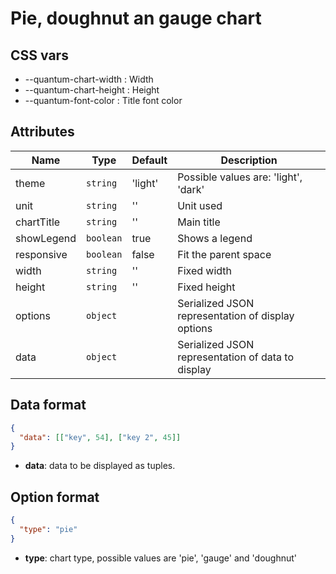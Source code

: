 # Pie, doughnut an gauge chart

## CSS vars

- --quantum-chart-width : Width
- --quantum-chart-height : Height
- --quantum-font-color : Title font color

## Attributes

| Name | Type | Default | Description |
|------|------|---------|-------------|
| theme | `string` | 'light' | Possible values are: 'light', 'dark' |
| unit | `string` | '' | Unit used |
| chartTitle | `string` | '' | Main title |
| showLegend | `boolean` | true | Shows a legend |
| responsive | `boolean` | false | Fit the parent space |
| width | `string` | '' | Fixed width |
| height | `string` | '' | Fixed height |
| options | `object` | | Serialized JSON representation of display options |
| data | `object` | | Serialized JSON representation of data to display |

## Data format

```json
{
  "data": [["key", 54], ["key 2", 45]]
}
```

- **data**: data to be displayed as tuples.

## Option format

```json
{
  "type": "pie"
}
```

- **type**: chart type, possible values are 'pie', 'gauge' and 'doughnut'